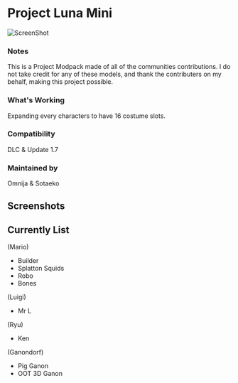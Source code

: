 # Project Luna Mini
![ScreenShot](https://i.imgur.com/dK5Jkp4.png)

### Notes
This is a Project Modpack made of all of the communities contributions.
I do not take credit for any of these models, and thank the contributers on my behalf,
making this project possible.

### What's Working
Expanding every characters to have 16 costume slots.

### Compatibility
DLC & Update 1.7

### Maintained by
Omnija & Sotaeko

## Screenshots

## Currently List

(Mario)
* Builder
* Splatton Squids
* Robo
* Bones

(Luigi)
* Mr L

(Ryu)
* Ken

(Ganondorf)
* Pig Ganon
* OOT 3D Ganon
